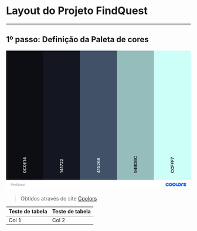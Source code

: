 # Layout do Projeto FindQuest

***

## 1º passo: Definição da Paleta de cores

![Paleta de cores do projeto FindQuest](src/assets/images/samples/FindQuest.png)

> Obtidos através do site [Coolors](https://coolors.co)

Teste de tabela | Teste de tabela
--- | ---
Col 1 | Col 2
